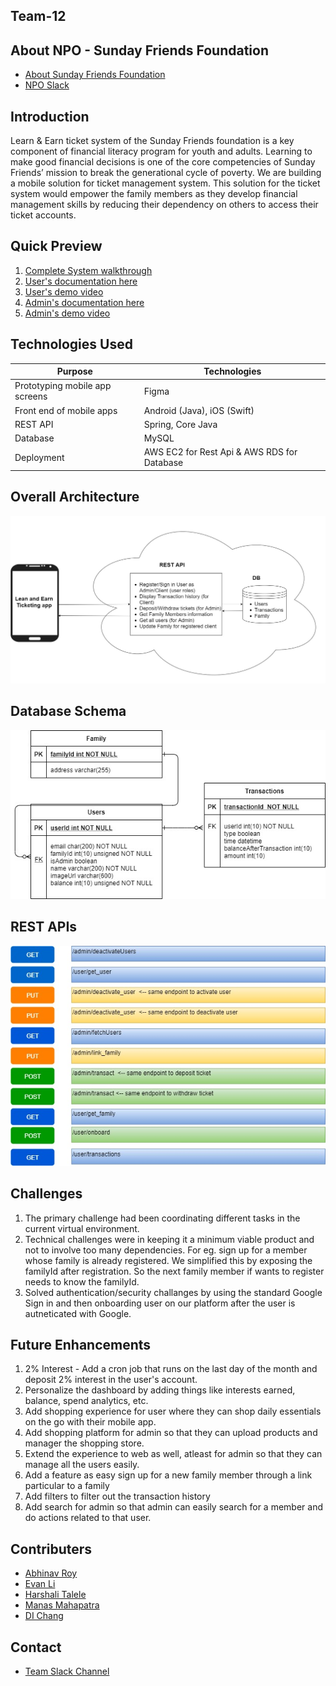 
## Team-12

## About NPO - Sunday Friends Foundation
- [About Sunday Friends Foundation](https://www.sundayfriends.org)
- [NPO Slack](https://opportunity-hack.slack.com/archives/C01CUAMHHKM)

## Introduction
Learn & Earn ticket system of the Sunday Friends foundation is a key component of financial literacy program for youth and adults. Learning to make good financial decisions is one of the core competencies of Sunday Friends’ mission to break the generational cycle of poverty. We are building a mobile solution for ticket management system.
This solution for the ticket system would empower the family members as they develop financial management skills by reducing their dependency on others to access their ticket accounts. 

## Quick Preview
1. [Complete System walkthrough](https://youtu.be/sgxF_pHiOtM)
2. [User's documentation here](https://github.com/2020-opportunity-hack/Team-12/blob/main/Users_Flow.pdf)
3. [User's demo video](https://youtu.be/nG2zKhh7eaI)
4. [Admin's documentation here](https://github.com/2020-opportunity-hack/Team-12/blob/main/Admin_Flow.pdf)
5. [Admin's demo video](https://youtu.be/aV69WUlLijU)

## Technologies Used 
Purpose | Technologies
--- | ---
Prototyping mobile app screens | Figma
Front end of mobile apps | Android (Java), iOS (Swift)
REST API | Spring, Core Java
Database | MySQL
Deployment | AWS EC2 for Rest Api & AWS RDS for Database



## Overall Architecture
![alt text](https://github.com/2020-opportunity-hack/Team-12/blob/main/architecture.jpg?raw=true)

## Database Schema
![alt text](https://github.com/2020-opportunity-hack/Team-12/blob/main/entitydiag.jpg?raw=true)

## REST APIs
![alt text](https://github.com/2020-opportunity-hack/Team-12/blob/main/API2.jpg?raw=true)

## Challenges
1. The primary challenge had been coordinating different tasks in the current virtual environment. 
2. Technical challenges were in keeping it a minimum viable product and not to involve too many dependencies. For eg. sign up for a member whose family is already registered. We simplified this by exposing the familyId after registration. So the next family member if wants to register needs to know the familyId.
3. Solved authentication/security challanges by using the standard Google Sign in and then onboarding user on our platform after the user is autneticated with Google.

## Future Enhancements
1. 2% Interest - Add a cron job that runs on the last day of the month and deposit 2% interest in the user's account.
2. Personalize the dashboard by adding things like interests earned, balance, spend analytics, etc.
3. Add shopping experience for user where they can shop daily essentials on the go with their mobile app.
4. Add shopping platform for admin so that they can upload products and manager the shopping store.
5. Extend the experience to web as well, atleast for admin so that they can manage all the users easily. 
6. Add a feature as easy sign up for a new family member through a link particular to a family
7. Add filters to filter out the transaction history
8. Add search for admin so that admin can easily search for a member and do actions related to that user.

## Contributers
- [Abhinav Roy](https://devpost.com/abhinroy)
- [Evan Li](https://devpost.com/coolbeans25/)
- [Harshali Talele](https://devpost.com/harshalitalele)
- [Manas Mahapatra](https://devpost.com/manasm190293)
- [DI Chang](https://devpost.com/dchang136)

## Contact
- [Team Slack Channel](https://opportunity-hack.slack.com/archives/C01FL4AHQKS)
